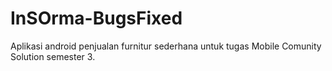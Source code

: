 # InSOrma-BugsFixed
Aplikasi android penjualan furnitur sederhana untuk tugas Mobile Comunity Solution semester 3.
